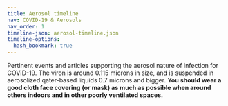 ```yaml
---
title: Aerosol timeline
nav: COVID-19 & Aerosols
nav_order: 1
timeline-json: aerosol-timeline.json
timeline-options: 
  hash_bookmark: true
---
```


Pertinent events and articles supporting the aerosol nature of infection for COVID-19. The viron is around 0.115 microns in size, and is suspended in aerosolized qater-based liquids  0.7 microns and bigger.  **You should wear a good cloth face covering (or mask) as much as possible when around others indoors and in other poorly ventilated spaces.**